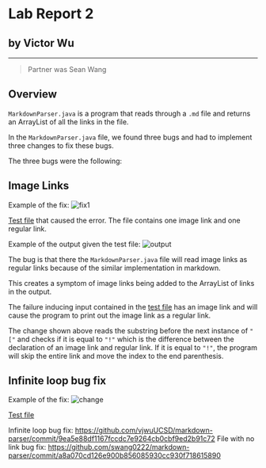 # Lab Report 2 
## by Victor Wu
---
>Partner was Sean Wang

## **Overview**
`MarkdownParser.java` is a program that reads through a `.md` file and returns an ArrayList of all the links in the file. 

In the `MarkdownParser.java` file, we found three bugs and had to implement three changes to fix these bugs.

The three bugs were the following:

## **Image Links**
Example of the fix:
![fix1](https://raw.githubusercontent.com/vjwuUCSD/cse15l-lab-reports/main/LabReport2/Screen%20Shot%202022-04-24%20at%207.12.48%20PM.png)

[Test file](https://github.com/vjwuUCSD/markdown-parser/blob/6fd140a80f2225a18bf3fc9f5d86638bf9bb4fe2/test2-file.md?plain=1) that caused the error. The file contains one image link and one regular link.

Example of the output given the test file:
![output](https://raw.githubusercontent.com/vjwuUCSD/cse15l-lab-reports/main/LabReport2/Screen%20Shot%202022-04-24%20at%208.24.01%20PM.png)

The bug is that there the `MarkdownParser.java` file will read image links as regular links because of the similar implementation in markdown. 

This creates a symptom of image links being added to the ArrayList of links in the output. 

The failure inducing input contained in the [test file](https://github.com/vjwuUCSD/markdown-parser/blob/6fd140a80f2225a18bf3fc9f5d86638bf9bb4fe2/test2-file.md?plain=1) has an image link and will cause the program to print out the image link as a regular link. 

The change shown above reads the substring before the next instance of `"["` and checks if it is equal to `"!"` which is the difference between the declaration of an image link and regular link. If it is equal to `"!"`, the program will skip the entire link and move the index to the end parenthesis.

## **Infinite loop bug fix**

Example of the fix:
![change](https://raw.githubusercontent.com/vjwuUCSD/cse15l-lab-reports/main/LabReport2/Screen%20Shot%202022-04-24%20at%208.55.50%20PM.png)

[Test file](https://github.com/vjwuUCSD/markdown-parser/blob/7806b22acdf41e0f9153f9389279ffd4ce432c41/test3-file.md?plain=1)



Infinite loop bug fix:
https://github.com/vjwuUCSD/markdown-parser/commit/9ea5e88df1167fccdc7e9264cb0cbf9ed2b91c72 
File with no link bug fix:
https://github.com/swang0222/markdown-parser/commit/a8a070cd126e900b856085930cc930f718615890
